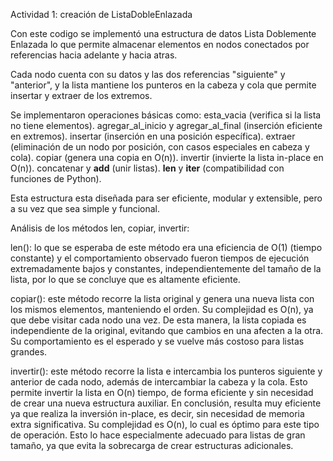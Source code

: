 Actividad 1: creación de ListaDobleEnlazada

Con este codigo se implementó una estructura de datos Lista Doblemente Enlazada lo que permite almacenar elementos en nodos conectados por referencias hacia adelante y hacia atras.

Cada nodo cuenta con su datos y las dos referencias "siguiente" y "anterior", y la lista mantiene los punteros en la cabeza y cola que permite insertar y extraer de los extremos.

Se implementaron operaciones básicas como:
esta_vacia (verifica si la lista no tiene elementos).
agregar_al_inicio y agregar_al_final (inserción eficiente en extremos).
insertar (inserción en una posición específica).
extraer (eliminación de un nodo por posición, con casos especiales en cabeza y cola).
copiar (genera una copia en O(n)).
invertir (invierte la lista in-place en O(n)).
concatenar y __add__ (unir listas).
__len__ y __iter__ (compatibilidad con funciones de Python).

Esta estructura esta diseñada para ser eficiente, modular y extensible, pero a su vez que sea simple y funcional. 

Análisis de los métodos len, copiar, invertir:

len():  lo que se esperaba de este método era una eficiencia de O(1) (tiempo constante) y el comportamiento observado fueron
tiempos de ejecución extremadamente bajos y constantes, independientemente del tamaño de la lista, por lo que se concluye que es altamente eficiente. 

copiar(): este método recorre la lista original y genera una nueva lista con los mismos elementos, manteniendo el orden. Su complejidad es O(n), ya que debe visitar cada nodo una vez. De esta manera, la lista copiada es independiente de la original, evitando que cambios en una afecten a la otra. Su comportamiento es el esperado y se vuelve más costoso para listas grandes.

invertir(): este método recorre la lista e intercambia los punteros siguiente y anterior de cada nodo, además de intercambiar la cabeza y la cola. Esto permite invertir la lista en O(n) tiempo, de forma eficiente y sin necesidad de crear una nueva estructura auxiliar. En conclusión, resulta muy eficiente ya que realiza la inversión in-place, es decir, sin necesidad de memoria extra significativa. Su complejidad es O(n), lo cual es óptimo para este tipo de operación. Esto lo hace especialmente adecuado para listas de gran tamaño, ya que evita la sobrecarga de crear estructuras adicionales.
